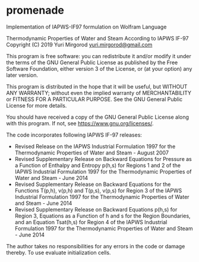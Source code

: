 # promenade
Implementation of IAPWS-IF97 formulation on Wolfram Language

Thermodynamic Properties of Water and Steam According to IAPWS IF-97
Copyright (C) 2019 Yuri Mirgorod
yuri.mirgorod@gmail.com

This program is free software: you can redistribute it and/or modify
it under the terms of the GNU General Public License as published by
the Free Software Foundation, either version 3 of the License, or
(at your option) any later version.

This program is distributed in the hope that it will be useful,
but WITHOUT ANY WARRANTY; without even the implied warranty of
MERCHANTABILITY or FITNESS FOR A PARTICULAR PURPOSE.  See the
GNU General Public License for more details.

You should have received a copy of the GNU General Public License
along with this program.  If not, see <https://www.gnu.org/licenses/>.

The code incorporates following IAPWS IF-97 releases:
- Revised Release on the IAPWS Industrial Formulation 1997 for the Thermodynamic Properties of Water and Steam - August 2007
- Revised Supplementary Release on Backward Equations for Pressure as a Function of Enthalpy and Entropy p(h,s) for Regions 1 and 2 of the IAPWS Industrial Formulation 1997 for the Thermodynamic Properties of Water and Steam - June 2014
- Revised Supplementary Release on Backward Equations for the Functions T(p,h), v(p,h) and T(p,s), v(p,s) for Region 3 of the IAPWS Industrial Formulation 1997 for the Thermodynamic Properties of Water and Steam - June 2014
- Revised Supplementary Release on Backward Equations p(h,s) for Region 3, Equations as a Function of h and s for the Region Boundaries, and an Equation Tsat(h,s) for Region 4 of the IAPWS Industrial Formulation 1997 for the Thermodynamic Properties of Water and Steam - June 2014
	
The author takes no responsibilities for any errors in the code or damage thereby.
To use evaluate initialization cells.
